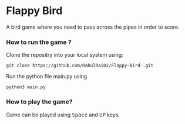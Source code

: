 # Flappy Bird

A bird game where you need to pass across the pipes in order to score.

### How to run the game ?

Clone the repositry into your local system using:
```
git clone https://github.com/RahulRai02/Flappy-Bird-.git
```

Run the python file main.py using 

```
python3 main.py
```

### How to play the game?

Game can be played using <kbd>Space</kbd> and <kbd>UP</kbd> keys.

